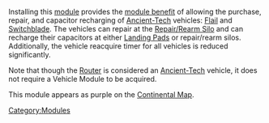 Installing this [module](/modules "wikilink") provides the [module
benefit](/module_benefit "wikilink") of allowing the purchase, repair,
and capacitor recharging of [Ancient-Tech](/Ancient-Tech "wikilink")
vehicles: [Flail](/Flail "wikilink") and
[Switchblade](/Switchblade "wikilink"). The vehicles can repair at the
[Repair/Rearm Silo](/Repair/Rearm_Silo "wikilink") and can recharge their
capacitors at either [Landing Pads](/Landing_Pad "wikilink") or
repair/rearm silos. Additionally, the vehicle reacquire timer for all
vehicles is reduced significantly.

Note that though the [Router](/Router "wikilink") is considered an
[Ancient-Tech](/Ancient-Tech "wikilink") vehicle, it does not require a
Vehicle Module to be acquired.

This module appears as purple on the [Continental
Map](/Continental_Map "wikilink").

[Category:Modules](/Category:Modules "wikilink")
